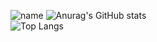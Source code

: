 ![name](https://count.getloli.com/get/@:Speechless22)
![Anurag's GitHub stats](https://github-readme-stats-speechless.vercel.app/api?username=Speechless22&show_icons=true&theme=transparent&card_width=720px)  
![Top Langs](https://github-readme-stats-speechless.vercel.app/api/top-langs/?username=Speechless22&layout=compact&theme=transparent&card_width=720px)
